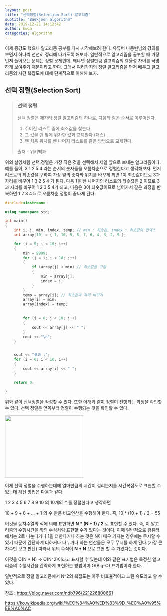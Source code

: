 ```yaml
---
layout: post
title: "선택정렬(Selection Sort) 알고리즘"
subtitle: "Baekjoon algorithm"
date: 2019-12-21 14:12:42
author: kwon
categories: algorithm
---
```

이제 종강도 했으니 알고리즘 공부를 다시 시작해보려 한다. 유튜버 나동빈님의 강의를 보면서 하나씩 천천히 정리해 나가도록 해보자. 일반적으로 알고리즘을 공부할 때 가장 먼저 풀어보는 문제는 정렬 문제인데, 왜냐면 정렬만큼 알고리즘의 효율성 차이를 극명하게 보여주기 때문이라고 한다. 그래서 여러가지의 정렬 알고리즘을 먼저 배우고 알고리즘의 시간 복잡도에 대해 단계적으로 이해해 보자.

## 선택 정렬(Selection Sort)
> ### 선택 정렬
> 선택 정렬은 제자리 정렬 알고리즘의 하나로, 다음와 같은 순서로 이루어진다.
> 1. 주어진 리스트 중에 최소값을 찾는다
> 2. 그 값을 맨 앞에 위차한 값과 교체한다.(패스)
> 3. 맨 처음 위치를 뺀 나머지 리스트를 같은 방법으로 교체한다.
>
>출처 - 위키백과

위의 설명처럼 선택 정렬은 가장 작은 것을 선택해서 제일 앞으로 보내는 알고리즘이다. 예를 들어, 3 1 2 5 4 라는 순서의 숫자들을 오름차순으로 정렬한다고 생각해보자. 먼저 리스트의 최솟값을 구하여 가장 앞의 숫자와 위치를 바꾸게 되면 1이 최솟값이므로 3과 자리를 바꾸어 1 3 2 5 4 가 된다. 다음 1을 뺀 나머지의 리스트의 최솟값은 2 이므로 3과 자리를 바꾸어 1 2 3 5 4가 되고, 다음은 3이 최솟값이므로 넘어가서 같은 과정을 반복하면 1 2 3 4 5 로 오름차순 정렬이 끝나게 된다.

```C++
#include<iostream>

using namespace std;

int main()
{
	int i, j, min, index, temp; // min : 최솟값, index : 최솟값의 인덱스
	int array[10] = { 1, 10, 5, 8, 7, 6, 4, 3, 2, 9 };

	for (i = 0; i < 10; i++)
	{
		min = 9999;
		for (j = i; j < 10; j++)
		{
			if (array[j] < min) // 최솟값을 구함
			{
				min = array[j];
				index = j;
			}
		}
		temp = array[i]; // 최솟값과 자리 바꾸기
		array[i] = min;
		array[index] = temp;


		for (j = 0; j < 10; j++)
		{
			cout << array[j] << " ";
		}
		cout << "\n";
	}


	cout << "결과 :";
	for (i = 0; i < 10; i++)
	{
		cout << array[i] << " ";
	}

	return 0;

}
```

위와 같이 선택정렬을 작성할 수 있다. 또한 아래와 같이 정렬이 진행되는 과정을 확인할 수 있다. 선택 정렬은 앞쪽부터 정렬이 수행되는 것을 확인할 수 있다.

<div style="width: 250px; height: 200px;">
    <img src="https://kyu9341.github.io/assets/selectionsort.png" style="width: 250px
    ; height: 200px;">
</div>


이제 선택 정렬을 수행하는데에 얼마만큼의 시간이 걸리는지를 시간복잡도로 표현할 수 있는데 계산 방법은 다음과 같다.

 1 2 3 4 5 6 7 8 9 10 의 10개의 수를 정렬한다고 생각하면

 10 + 9 + 8 + ... + 1 의 수 만큼 비교연산을 수행해야 한다. 즉, 10 * (10 + 1) / 2 = 55

 이것을 등차수열의 식에 의해 표현하면 **N * (N + 1) / 2** 로 표현할 수 있다. 즉, 이 알고리즘의 수행시간을 앞의 수식처럼 표현할 수가 있다는 것이다. 이때 일반적으로 컴퓨터에서는 2로 나눈다거나 1을 더한다거나 하는 것은 N이 매우 커지는 경우에는 무시할 수 있기 때문에 간단하게 더하거나 나누거나 하는 연산들은 모두 무시를 하게 된다.(가장 큰 차수만 보고 판단) 따라서 위의 수식이 **N * N** 으로 표현 할 수 가있다는 것이다.

 이것을 O(N * N) => O(N^2)이라고 표시할 수 있는데 이와 같은 표기법은 특정한 알고리즘의 수행시간을 간략하게 표현하는 방법이며 O(Big-O) 표기법이라 한다.

일반적으로 정렬 알고리즘에서 N^2의 복잡도는 아주 비효율적이고 느린 속도라고 할 수 있다.

참조 : <https://blog.naver.com/ndb796/221226800661>

<https://ko.wikipedia.org/wiki/%EC%84%A0%ED%83%9D_%EC%A0%95%EB%A0%AC>
